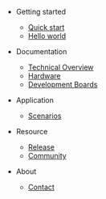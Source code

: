 - Getting started
  - [Quick start](quickstart.md)
  - [Hello world](helloworld.md)

- Documentation
  - [Technical Overview](technical-overview.md)
  - [Hardware](hardware.md)
  - [Development Boards](development-boards.md)

- Application
  - [Scenarios](scenario.md)

- Resource
  - [Release](release.md)
  - [Community](community.md)

- About
  - [Contact](contact.md)
